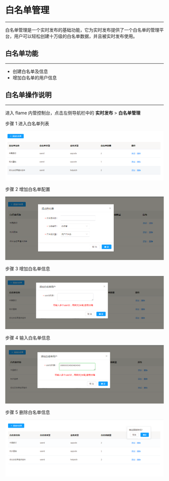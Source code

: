 # 白名单管理

---

白名单管理是一个实时发布的基础功能，它为实时发布提供了一个白名单的管理平台，用户可以轻松创建十万级的白名单数据，并且被实时发布使用。

## 白名单功能

---

* 创建白名单及信息
* 增加白名单的用户信息

## 白名单操作说明

---

进入 flame 内管控制台，点击左侧导航栏中的 **实时发布** > **白名单管理**

步骤 1 进入白名单列表

![白名单列表](./../images/whiteList1.png)

步骤 2 增加白名单配置

![增加白名单配置](./../images/whiteList2.png)

步骤 3 增加白名单信息

![增加白名单信息](./../images/whiteList3.png)

步骤 4 输入白名单信息

![输入白名单信息](./../images/whiteList4.png)

步骤 5 删除白名单信息

![删除白名单信息](./../images/whiteList5.png)
